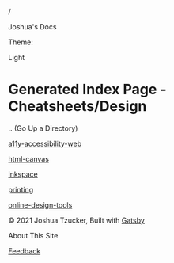 /

Joshua's Docs

Theme:

Light

Generated Index Page - Cheatsheets/Design
=========================================

.. (Go Up a Directory)

[a11y-accessibility-web](/cheatsheets/design/a11y-accessibility-web/)

[html-canvas](/cheatsheets/design/html-canvas/)

[inkspace](/cheatsheets/design/inkspace/)

[printing](/cheatsheets/design/printing/)

[online-design-tools](/cheatsheets/design/online-design-tools/)

© 2021 Joshua Tzucker, Built with [Gatsby](https://www.gatsbyjs.org)

<span class="MuiButton-label">About This Site</span>

[Feedback](https://docs.google.com/forms/d/e/1FAIpQLScDGobzD52IsjgXRdxjUU9qu3qvvmRTMfBSzIzNEbC44iVzLw/viewform?usp=pp_url&entry.913929489=)
